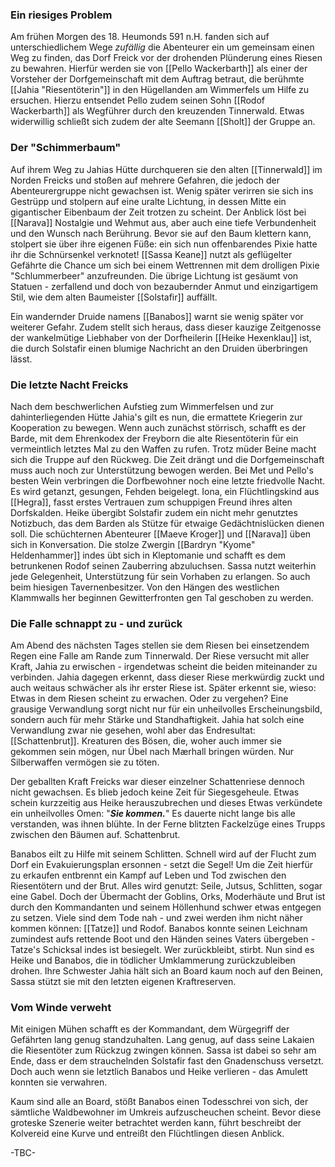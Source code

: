### Ein riesiges Problem

Am frühen Morgen des 18. Heumonds 591 n.H. fanden sich auf unterschiedlichem Wege *zufällig* die Abenteurer ein um gemeinsam einen Weg zu finden, das Dorf Freick vor der drohenden Plünderung eines Riesen zu bewahren. Hierfür werden sie von [[Pello Wackerbarth]] als einer der Vorsteher der Dorfgemeinschaft mit dem Auftrag betraut, die berühmte [[Jahia "Riesentöterin"]] in den Hügellanden am Wimmerfels um Hilfe zu ersuchen. Hierzu entsendet Pello zudem seinen Sohn [[Rodof Wackerbarth]] als Wegführer durch den kreuzenden Tinnerwald. Etwas widerwillig schließt sich zudem der alte Seemann [[Sholt]] der Gruppe an. 

### Der "Schimmerbaum"

Auf ihrem Weg zu Jahias Hütte durchqueren sie den alten [[Tinnerwald]] im Norden Freicks und stoßen auf mehrere Gefahren, die jedoch der Abenteurergruppe nicht gewachsen ist. Wenig später verirren sie sich ins Gestrüpp und stolpern auf eine uralte Lichtung, in dessen Mitte ein gigantischer Eibenbaum der Zeit trotzen zu scheint. Der Anblick löst bei [[Narava]] Nostalgie und Wehmut aus, aber auch eine tiefe Verbundenheit und den Wunsch nach Berührung. Bevor sie auf den Baum klettern kann, stolpert sie über ihre eigenen Füße: ein sich nun offenbarendes Pixie hatte ihr die Schnürsenkel verknotet! [[Sassa Keane]] nutzt als geflügelter Gefährte die Chance um sich bei einem Wettrennen mit dem drolligen Pixie "Schlummerbeer" anzufreunden. Die übrige Lichtung ist gesäumt von Statuen - zerfallend und doch von bezaubernder Anmut und einzigartigem Stil, wie dem alten Baumeister [[Solstafir]] auffällt.

Ein wandernder Druide namens [[Banabos]] warnt sie wenig später vor weiterer Gefahr. Zudem stellt sich heraus, dass dieser kauzige Zeitgenosse der wankelmütige Liebhaber von der Dorfheilerin [[Heike Hexenklau]] ist, die durch Solstafir einen blumige Nachricht an den Druiden überbringen lässt. 

### Die letzte Nacht Freicks

Nach dem beschwerlichen Aufstieg zum Wimmerfelsen und zur dahinterliegenden Hütte Jahia's gilt es nun, die ermattete Kriegerin zur Kooperation zu bewegen. Wenn auch zunächst störrisch, schafft es der Barde, mit dem Ehrenkodex der Freyborn die alte Riesentöterin für ein vermeintlich letztes Mal zu den Waffen zu rufen. 
Trotz müder Beine macht sich die Truppe auf den Rückweg. Die Zeit drängt und die Dorfgemeinschaft muss auch noch zur Unterstützung bewogen werden. Bei Met und Pello's besten Wein verbringen die Dorfbewohner noch eine letzte friedvolle Nacht. Es wird getanzt, gesungen, Fehden beigelegt. Iona, ein Flüchtlingskind aus [[Hegra]], fasst erstes Vertrauen zum schuppigen Freund ihres alten Dorfskalden. Heike übergibt Solstafir zudem ein nicht mehr genutztes Notizbuch, das dem Barden als Stütze für etwaige Gedächtnislücken dienen soll. Die schüchternen Abenteurer [[Maeve Kroger]] und [[Narava]] üben sich in Konversation. Die stolze Zwergin [[Bardryn "Kyome" Heldenhammer]] indes übt sich in Kleptomanie und schafft es dem betrunkenen Rodof seinen Zauberring abzuluchsen. Sassa nutzt weiterhin jede Gelegenheit, Unterstützung für sein Vorhaben zu erlangen. So auch beim hiesigen Tavernenbesitzer. Von den Hängen des westlichen Klammwalls her beginnen Gewitterfronten gen Tal geschoben zu werden. 

### Die Falle schnappt zu - und zurück

Am Abend des nächsten Tages stellen sie dem Riesen bei einsetzendem Regen eine Falle am Rande zum Tinnerwald. Der Riese versucht mit aller Kraft, Jahia zu erwischen - irgendetwas scheint die beiden miteinander zu verbinden. Jahia dagegen erkennt, dass dieser Riese merkwürdig zuckt und auch weitaus schwächer als ihr erster Riese ist. 
Später erkennt sie, wieso: Etwas in dem Riesen scheint zu erwachen. Oder zu vergehen?
Eine grausige Verwandlung sorgt nicht nur für ein unheilvolles Erscheinungsbild, sondern auch für mehr Stärke und Standhaftigkeit.
Jahia hat solch eine Verwandlung zwar nie gesehen, wohl aber das Endresultat: [[Schattenbrut]]. Kreaturen des Bösen, die, woher auch immer sie gekommen sein mögen, nur Übel nach Mærhall bringen würden. Nur Silberwaffen vermögen sie zu töten. 

Der geballten Kraft Freicks war dieser einzelner Schattenriese dennoch nicht gewachsen. Es blieb jedoch keine Zeit für Siegesgeheule. Etwas schein kurzzeitig aus Heike herauszubrechen und dieses Etwas verkündete ein unheilvolles Omen: "***Sie kommen.***"
Es dauerte nicht lange bis alle verstanden, was ihnen blühte. In der Ferne blitzten Fackelzüge eines Trupps zwischen den Bäumen auf. Schattenbrut. 

Banabos eilt zu Hilfe mit seinem Schlitten. Schnell wird auf der Flucht zum Dorf ein Evakuierungsplan ersonnen - setzt die Segel! Um die Zeit hierfür zu erkaufen entbrennt ein Kampf auf Leben und Tod zwischen den Riesentötern und der Brut. Alles wird genutzt: Seile, Jutsus, Schlitten, sogar eine Gabel. Doch der Übermacht der Goblins, Orks, Moderhäute und Brut ist durch den Kommandanten und seinem Höllenhund schwer etwas entgegen zu setzen. Viele sind dem Tode nah - und zwei werden ihm nicht näher kommen können: [[Tatze]] und Rodof. Banabos konnte seinen Leichnam zumindest aufs rettende Boot und den Händen seines Vaters übergeben - Tatze's Schicksal indes ist besiegelt. Wer zurückbleibt, stirbt. Nun sind es Heike und Banabos, die in tödlicher Umklammerung zurückzubleiben drohen. Ihre Schwester Jahia hält sich an Board kaum noch auf den Beinen, Sassa stützt sie mit den letzten eigenen Kraftreserven.  

### Vom Winde verweht

Mit einigen Mühen schafft es der Kommandant, dem Würgegriff der Gefährten lang genug standzuhalten. Lang genug, auf dass seine Lakaien die Riesentöter zum Rückzug zwingen können. Sassa ist dabei so sehr am Ende, dass er dem strauchelnden Solstafir fast den Gnadenschuss versetzt. Doch auch wenn sie letztlich Banabos und Heike verlieren - das Amulett konnten sie verwahren. 

Kaum sind alle an Board, stößt Banabos einen Todesschrei von sich, der sämtliche Waldbewohner im Umkreis aufzuscheuchen scheint. Bevor diese groteske Szenerie weiter betrachtet werden kann, führt beschreibt der Kolvereid eine Kurve und entreißt den Flüchtlingen diesen Anblick.

-TBC-